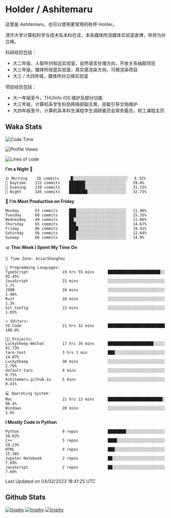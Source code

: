 # Holder / Ashitemaru

这里是 Ashitemaru，也可以使用更常用的称呼 Holder。

清华大学计算机科学与技术系本科在读，本系媒体所流媒体实验室直博，导师为孙立峰。

科研经历包括：

- 大二年级，人智所刘知远实验室，自然语言处理方向，开放关系抽取项目
- 大三年级，媒体所徐昆实验室，真实感渲染方向，可微渲染项目
- 大三 / 大四年级，媒体所孙立峰实验室

项目经历包括：

- 大一年级至今，THUInfo iOS 维护及部分功能
- 大三年级，计算机系学生科协网络部副主席，技能引导文档维护
- 大四年级至今，计算机系本科生课程学生调研委员会常务委员，软工课程主页

## Waka Stats

<!--START_SECTION:waka-->
![Code Time](http://img.shields.io/badge/Code%20Time-469%20hrs%2037%20mins-blue)

![Profile Views](http://img.shields.io/badge/Profile%20Views-1-blue)

![Lines of code](https://img.shields.io/badge/From%20Hello%20World%20I%27ve%20Written-319%20Thousand%20lines%20of%20code-blue)

**I'm a Night 🦉** 

```text
🌞 Morning    28 commits     █░░░░░░░░░░░░░░░░░░░░░░░░   6.32% 
🌆 Daytime    132 commits    ███████░░░░░░░░░░░░░░░░░░   29.8% 
🌃 Evening    138 commits    ███████░░░░░░░░░░░░░░░░░░   31.15% 
🌙 Night      145 commits    ████████░░░░░░░░░░░░░░░░░   32.73%

```
📅 **I'm Most Productive on Friday** 

```text
Monday       53 commits     ███░░░░░░░░░░░░░░░░░░░░░░   11.96% 
Tuesday      68 commits     ███░░░░░░░░░░░░░░░░░░░░░░   15.35% 
Wednesday    49 commits     ██░░░░░░░░░░░░░░░░░░░░░░░   11.06% 
Thursday     65 commits     ███░░░░░░░░░░░░░░░░░░░░░░   14.67% 
Friday       86 commits     ████░░░░░░░░░░░░░░░░░░░░░   19.41% 
Saturday     56 commits     ███░░░░░░░░░░░░░░░░░░░░░░   12.64% 
Sunday       66 commits     ███░░░░░░░░░░░░░░░░░░░░░░   14.9%

```


📊 **This Week I Spent My Time On** 

```text
⌚︎ Time Zone: Asia/Shanghai

💬 Programming Languages: 
TypeScript               19 hrs 55 mins      ███████████████████████░░   92.45% 
JavaScript               22 mins             ░░░░░░░░░░░░░░░░░░░░░░░░░   1.7% 
JSON                     18 mins             ░░░░░░░░░░░░░░░░░░░░░░░░░   1.46% 
Rust                     16 mins             ░░░░░░░░░░░░░░░░░░░░░░░░░   1.3% 
Git Config               13 mins             ░░░░░░░░░░░░░░░░░░░░░░░░░   1.03%

🔥 Editors: 
VS Code                  21 hrs 32 mins      █████████████████████████   100.0%

🐱‍💻 Projects: 
LuckySheep-WeChat        17 hrs 36 mins      ████████████████████░░░░░   81.73% 
taro-test                3 hrs 1 min         ███░░░░░░░░░░░░░░░░░░░░░░   14.07% 
LuckySheep               36 mins             ░░░░░░░░░░░░░░░░░░░░░░░░░   2.79% 
default-taro             9 mins              ░░░░░░░░░░░░░░░░░░░░░░░░░   0.75% 
Ashitemaru.github.io     5 mins              ░░░░░░░░░░░░░░░░░░░░░░░░░   0.41%

💻 Operating System: 
Mac                      21 hrs 12 mins      ████████████████████████░   98.4% 
Windows                  20 mins             ░░░░░░░░░░░░░░░░░░░░░░░░░   1.6%

```

**I Mostly Code in Python** 

```text
Python                   9 repos             ████████░░░░░░░░░░░░░░░░░   34.62% 
C++                      5 repos             ████░░░░░░░░░░░░░░░░░░░░░   19.23% 
HTML                     4 repos             ███░░░░░░░░░░░░░░░░░░░░░░   15.38% 
Jupyter Notebook         2 repos             ██░░░░░░░░░░░░░░░░░░░░░░░   7.69% 
JavaScript               2 repos             ██░░░░░░░░░░░░░░░░░░░░░░░   7.69%

```



 Last Updated on 04/02/2023 18:41:25 UTC
<!--END_SECTION:waka-->

## Github Stats

[![trophy](https://github-profile-trophy.vercel.app/?username=Ashitemaru&column=7)](https://github.com/Ashitemaru)
[![trophy](https://github-readme-stats.vercel.app/api?username=Ashitemaru&show_icons=true&include_all_commits=true)](https://github.com/Ashitemaru)
[![trophy](https://github-readme-stats.vercel.app/api/top-langs/?username=Ashitemaru&layout=compact)](https://github.com/Ashitemaru)

<!--
**Ashitemaru/Ashitemaru** is a ✨ _special_ ✨ repository because its `README.md` (this file) appears on your GitHub profile.

Here are some ideas to get you started:

- 🔭 I’m currently working on ...
- 🌱 I’m currently learning ...
- 👯 I’m looking to collaborate on ...
- 🤔 I’m looking for help with ...
- 💬 Ask me about ...
- 📫 How to reach me: ...
- 😄 Pronouns: ...
- ⚡ Fun fact: ...
-->
